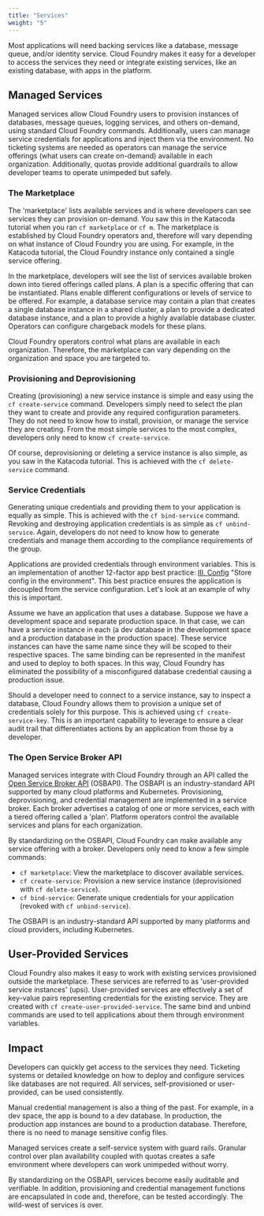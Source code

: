 ```yaml
---
title: "Services"
weight: "5"
---
```


Most applications will need backing services like a database, message queue, and/or identity service. Cloud Foundry makes it easy for a developer to access the services they need or integrate existing services, like an existing database, with apps in the platform.

## Managed Services

Managed services allow Cloud Foundry users to provision instances of databases, message queues, logging services, and others on-demand, using standard Cloud Foundry commands. Additionally, users can manage service credentials for applications and inject them via the environment. No ticketing systems are needed as operators can manage the service offerings (what users can create on-demand) available in each organization. Additionally, quotas provide additional guardrails to allow developer teams to operate unimpeded but safely.

### The Marketplace

The 'marketplace' lists available services and is where developers can see services they can provision on-demand. You saw this in the Katacoda tutorial when you ran `cf marketplace` or `cf m`. The marketplace is established by Cloud Foundry operators and, therefore will vary depending on what instance of Cloud Foundry you are using. For example, in the Katacoda tutorial, the Cloud Foundry instance only contained a single service offering.

In the marketplace, developers will see the list of services available broken down into tiered offerings called plans. A plan is a specific offering that can be instantiated. Plans enable different configurations or levels of service to be offered. For example, a database service may contain a plan that creates a single database instance in a shared cluster, a plan to provide a dedicated database instance, and a plan to provide a highly available database cluster. Operators can configure chargeback models for these plans.

Cloud Foundry operators control what plans are available in each organization. Therefore, the marketplace can vary depending on the organization and space you are targeted to. 

### Provisioning and Deprovisioning

Creating (provisioning) a new service instance is simple and easy using the `cf create-service` command. Developers simply need to select the plan they want to create and provide any required configuration parameters. They do not need to know how to install, provision, or manage the service they are creating. From the most simple services to the most complex, developers only need to know `cf create-service`.

Of course, deprovisioning or deleting a service instance is also simple, as you saw in the Katacoda tutorial. This is achieved with the `cf delete-service` command.

### Service Credentials

Generating unique credentials and providing them to your application is equally as simple. This is achieved with the `cf bind-service` command. Revoking and destroying application credentials is as simple as `cf unbind-service`. Again, developers do not need to know how to generate credentials and manage them according to the compliance requirements of the group. 

Applications are provided credentials through environment variables. This is an implementation of another 12-factor app best practice: [III. Config](https://12factor.net/config) "Store config in the environment". This best practice ensures the application is decoupled from the service configuration. Let's look at an example of why this is important.

Assume we have an application that uses a database. Suppose we have a development space and separate production space. In that case, we can have a service instance in each (a dev database in the development space and a production database in the production space). These service instances can have the same name since they will be scoped to their respective spaces. The same binding can be represented in the manifest and used to deploy to both spaces. In this way, Cloud Foundry has eliminated the possibility of a misconfigured database credential causing a production issue.

Should a developer need to connect to a service instance, say to inspect a database, Cloud Foundry allows them to provision a unique set of credentials solely for this purpose. This is achieved using `cf create-service-key`. This is an important capability to leverage to ensure a clear audit trail that differentiates actions by an application from those by a developer.

### The Open Service Broker API

Managed services integrate with Cloud Foundry through an API called the [Open Service Broker API](https://www.openservicebrokerapi.org/) (OSBAPI). The OSBAPI is an industry-standard API supported by many cloud platforms and Kubernetes. Provisioning, deprovisioning, and credential management are implemented in a service broker. Each broker advertises a catalog of one or more services, each with a tiered offering called a 'plan'. Platform operators control the available services and plans for each organization.

By standardizing on the OSBAPI, Cloud Foundry can make available any service offering with a broker. Developers only need to know a few simple commands:

- `cf marketplace`: View the marketplace to discover available services.
- `cf create-service`: Provision a new service instance (deprovisioned with `cf delete-service`).
- `cf bind-service`: Generate unique credentials for your application (revoked with `cf unbind-service`).

The OSBAPI is an industry-standard API supported by many platforms and cloud providers, including Kubernetes.

## User-Provided Services

Cloud Foundry also makes it easy to work with existing services provisioned outside the marketplace. These services are referred to as 'user-provided service instances' (upsi). User-provided services are effectively a set of key-value pairs representing credentials for the existing service. They are created with `cf create-user-provided-service`. The same bind and unbind commands are used to tell applications about them through environment variables.

## Impact

Developers can quickly get access to the services they need. Ticketing systems or detailed knowledge on how to deploy and configure services like databases are not required. All services, self-provisioned or user-provided, can be used consistently.

Manual credential management is also a thing of the past. For example, in a dev space, the app is bound to a dev database. In production, the production app instances are bound to a production database. Therefore, there is no need to manage sensitive config files.

Managed services create a self-service system with guard rails. Granular control over plan availability coupled with quotas creates a safe environment where developers can work unimpeded without worry.

By standardizing on the OSBAPI, services become easily auditable and verifiable. In addition, provisioning and credential management functions are encapsulated in code and, therefore, can be tested accordingly. The wild-west of services is over.
